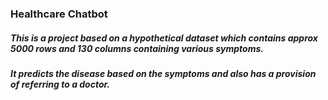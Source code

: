 ### Healthcare Chatbot

##### This is a project based on a hypothetical dataset which contains approx 5000 rows and 130 columns containing various symptoms. 

##### It predicts the disease based on the symptoms and also has a provision of referring to a doctor.
